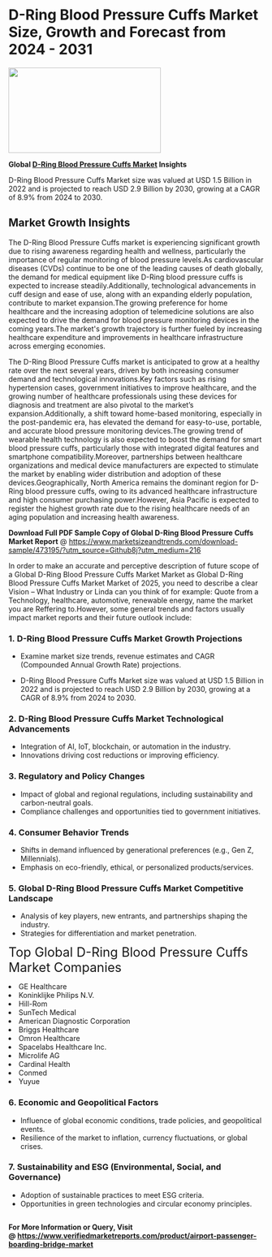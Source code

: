 <H1>D-Ring Blood Pressure Cuffs Market Size, Growth and Forecast from 2024 - 2031</H1><img class="aligncenter size-medium wp-image-584254" src="https://thirdeyenews.in/wp-content/uploads/2024/09/Global-Market-Research-300x168.jpeg" alt="" width="300" height="168" /><p><strong>Global&nbsp;<a href="https://www.marketsizeandtrends.com/download-sample/473195/?utm_source=Github8j?utm_medium=216">D-Ring Blood Pressure Cuffs Market</a> Insights</strong></p><p>D-Ring Blood Pressure Cuffs Market size was valued at USD 1.5 Billion in 2022 and is projected to reach USD 2.9 Billion by 2030, growing at a CAGR of 8.9% from 2024 to 2030.</p><p><h2>Market Growth Insights</h2> <p>The D-Ring Blood Pressure Cuffs market is experiencing significant growth due to rising awareness regarding health and wellness, particularly the importance of regular monitoring of blood pressure levels.As cardiovascular diseases (CVDs) continue to be one of the leading causes of death globally, the demand for medical equipment like D-Ring blood pressure cuffs is expected to increase steadily.Additionally, technological advancements in cuff design and ease of use, along with an expanding elderly population, contribute to market expansion.The growing preference for home healthcare and the increasing adoption of telemedicine solutions are also expected to drive the demand for blood pressure monitoring devices in the coming years.The market's growth trajectory is further fueled by increasing healthcare expenditure and improvements in healthcare infrastructure across emerging economies.</p> <p>The D-Ring Blood Pressure Cuffs market is anticipated to grow at a healthy rate over the next several years, driven by both increasing consumer demand and technological innovations.Key factors such as rising hypertension cases, government initiatives to improve healthcare, and the growing number of healthcare professionals using these devices for diagnosis and treatment are also pivotal to the market’s expansion.Additionally, a shift toward home-based monitoring, especially in the post-pandemic era, has elevated the demand for easy-to-use, portable, and accurate blood pressure monitoring devices.The growing trend of wearable health technology is also expected to boost the demand for smart blood pressure cuffs, particularly those with integrated digital features and smartphone compatibility.Moreover, partnerships between healthcare organizations and medical device manufacturers are expected to stimulate the market by enabling wider distribution and adoption of these devices.Geographically, North America remains the dominant region for D-Ring blood pressure cuffs, owing to its advanced healthcare infrastructure and high consumer purchasing power.However, Asia Pacific is expected to register the highest growth rate due to the rising healthcare needs of an aging population and increasing health awareness.<p><span class=""><strong>Download Full PDF Sample Copy of Global D-Ring Blood Pressure Cuffs Market Report</strong> @ <a href="https://www.marketsizeandtrends.com/download-sample/473195/?utm_source=Github8j?utm_medium=216" target="_blank">https://www.marketsizeandtrends.com/download-sample/473195/?utm_source=Github8j?utm_medium=216</a></span></p><p>In order to make an accurate and perceptive description of future scope of a Global&nbsp;D-Ring Blood Pressure Cuffs Market Market as Global&nbsp;D-Ring Blood Pressure Cuffs Market Market of 2025, you need to describe a clear Vision &ndash; What Industry or Linda can you think of for example: Quote from a Technology, healthcare, automotive, renewable energy, name the market you are Reffering to.However, some general trends and factors usually impact market reports and their future outlook include:</p><h3>1.&nbsp;<strong>D-Ring Blood Pressure Cuffs Market Growth Projections</strong></h3><ul><li>Examine market size trends, revenue estimates and CAGR (Compounded Annual Growth Rate) projections.</li><li><p>D-Ring Blood Pressure Cuffs Market size was valued at USD 1.5 Billion in 2022 and is projected to reach USD 2.9 Billion by 2030, growing at a CAGR of 8.9% from 2024 to 2030.</p></li></ul><h3>2.&nbsp;<strong>D-Ring Blood Pressure Cuffs Market Technological Advancements</strong></h3><ul><li>Integration of AI, IoT, blockchain, or automation in the industry.</li><li>Innovations driving cost reductions or improving efficiency.</li></ul><h3>3.&nbsp;<strong>Regulatory and Policy Changes</strong></h3><ul><li>Impact of global and regional regulations, including sustainability and carbon-neutral goals.</li><li>Compliance challenges and opportunities tied to government initiatives.</li></ul><h3>4.&nbsp;<strong>Consumer Behavior Trends</strong></h3><ul><li>Shifts in demand influenced by generational preferences (e.g., Gen Z, Millennials).</li><li>Emphasis on eco-friendly, ethical, or personalized products/services.</li></ul><h3>5.&nbsp;<strong>Global D-Ring Blood Pressure Cuffs Market Competitive Landscape</strong></h3><ul><li>Analysis of key players, new entrants, and partnerships shaping the industry.</li><li>Strategies for differentiation and market penetration.</li></ul><p data-pm-slice="1 1 []"><span style="color: inherit; font-family: inherit; font-size: 25px;">Top Global D-Ring Blood Pressure Cuffs Market Companies</span></p><div class="" data-test-id=""><p><li>GE Healthcare</li><li> Koninklijke Philips N.V.</li><li> Hill-Rom</li><li> SunTech Medical</li><li> American Diagnostic Corporation</li><li> Briggs Healthcare</li><li> Omron Healthcare</li><li> Spacelabs Healthcare Inc.</li><li> Microlife AG</li><li> Cardinal Health</li><li> Conmed</li><li> Yuyue</li></p></div><h3>6.&nbsp;<strong>Economic and Geopolitical Factors</strong></h3><ul><li>Influence of global economic conditions, trade policies, and geopolitical events.</li><li>Resilience of the market to inflation, currency fluctuations, or global crises.</li></ul><h3>7.&nbsp;<strong>Sustainability and ESG (Environmental, Social, and Governance)</strong></h3><ul><li>Adoption of sustainable practices to meet ESG criteria.</li><li>Opportunities in green technologies and circular economy principles.</li></ul><h2><strong style="font-size: 14px;">For More Information or Query, Visit @&nbsp;</strong><a style="background-color: #ffffff; font-size: 14px;" href="https://www.marketsizeandtrends.com/report/d-ring-blood-pressure-cuffs-market/" target="_blank">https://www.verifiedmarketreports.com/product/airport-passenger-boarding-bridge-market</a></h2>